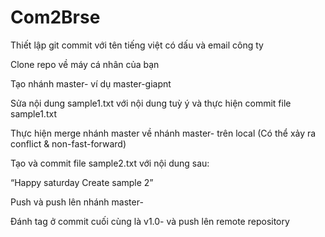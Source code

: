 # Com2Brse

Thiết lập git commit với tên tiếng việt có dấu và email công ty​

Clone repo về máy cá nhân của bạn​

Tạo nhánh master-<nickname> ví dụ master-giapnt​
  
Sửa nội dung sample1.txt với nội dung tuỳ ý và thực hiện commit file sample1.txt​
  
Thực hiện merge nhánh master về nhánh master-<nickname> trên local
(Có thể xảy ra conflict & non-fast-forward)​
  
Tạo và commit file sample2.txt với nội dung sau:​

“Happy saturday​
Create sample 2”​

Push và push lên nhánh master-<nickname>

Đánh tag ở commit cuối cùng là v1.0-<nickname> và push lên remote repository

